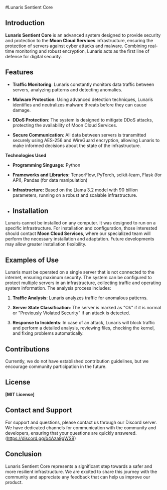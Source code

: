 #Lunaris Sentient Core

## Introduction

**Lunaris Sentient Core** is an advanced system designed to provide security and protection to the **Moon Cloud Services** infrastructure, ensuring the protection of servers against cyber attacks and malware. Combining real-time monitoring and robust encryption, Lunaris acts as the first line of defense for digital security.

## Features

- **Traffic Monitoring**: Lunaris constantly monitors data traffic between servers, analyzing patterns and detecting anomalies.

- **Malware Protection**: Using advanced detection techniques, Lunaris identifies and neutralizes malware threats before they can cause damage.

- **DDoS Protection**: The system is designed to mitigate DDoS attacks, protecting the availability of Moon Cloud Services.

- **Secure Communication**: All data between servers is transmitted securely using AES-256 and WireGuard encryption, allowing Lunaris to make informed decisions about the state of the infrastructure.

**Technologies Used**

* **Programming Singuage:** Python

* **Frameworks and Libraries:** TensorFlow, PyTorch, scikit-learn, Flask (for API), Pandas (for data manipulation)

* **Infrastructure:** Based on the Llama 3.2 model with 90 billion parameters, running on a robust and scalable infrastructure.

* ## Installation

Lunaris cannot be installed on any computer. It was designed to run on a specific infrastructure. For installation and configuration, those interested should contact **Moon Cloud Services**, where our specialized team will perform the necessary installation and adaptation. Future developments may allow greater installation flexibility.

## Examples of Use

Lunaris must be operated on a single server that is not connected to the internet, ensuring maximum security. The system can be configured to protect multiple servers in an infrastructure, collecting traffic and operating system information. The analysis process includes:

1. **Traffic Analysis**: Lunaris analyzes traffic for anomalous patterns.

2. **Server State Classification**: The server is marked as "Ok" if it is normal or "Previously Violated Security" if an attack is detected.

3. **Response to Incidents**: In case of an attack, Lunaris will block traffic and perform a detailed analysis, reviewing files, checking the kernel, and fixing problems automatically.

## Contributions

Currently, we do not have established contribution guidelines, but we encourage community participation in the future.

## License

**[MIT License]**

## Contact and Support

For support and questions, please contact us through our Discord server. We have dedicated channels for communication with the community and developers, ensuring that your questions are quickly answered. (https://discord.gg/b4Aza9gWSB)

## Conclusion

Lunaris Sentient Core represents a significant step towards a safer and more resilient infrastructure. We are excited to share this journey with the community and appreciate any feedback that can help us improve our product.